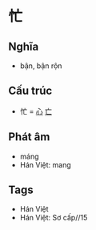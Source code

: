 # 忙

## Nghĩa

* bận, bận rộn

## Cấu trúc
* 忙 = [心](心.md) [亡](亡.md)

## Phát âm

* máng
* Hán Việt: mang

## Tags
* Hán Việt
* Hán Việt: Sơ cấp//15

<script>window.HANZI_FIELD='忙';</script>
